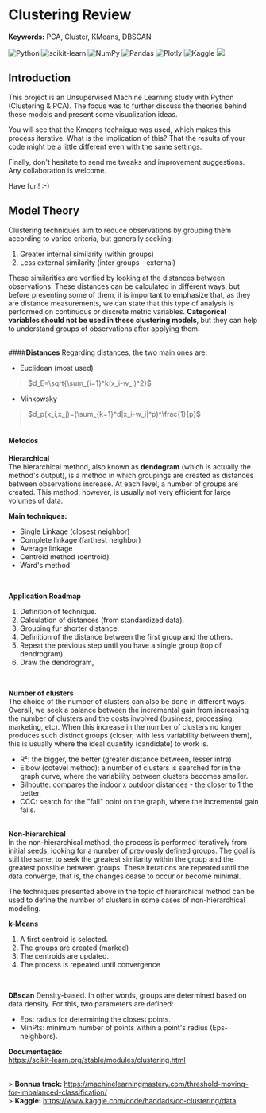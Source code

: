 # Clustering Review
**Keywords:** PCA, Cluster, KMeans, DBSCAN

![Python](https://img.shields.io/badge/python-3670A0?style=for-the-badge&logo=python&logoColor=ffdd54)
![scikit-learn](https://img.shields.io/badge/scikit--learn-%23F7931E.svg?style=for-the-badge&logo=scikit-learn&logoColor=white)
![NumPy](https://img.shields.io/badge/numpy-%23013243.svg?style=for-the-badge&logo=numpy&logoColor=white)
![Pandas](https://img.shields.io/badge/pandas-%23150458.svg?style=for-the-badge&logo=pandas&logoColor=white)
![Plotly](https://img.shields.io/badge/Plotly-%233F4F75.svg?style=for-the-badge&logo=plotly&logoColor=white)
![Kaggle](https://img.shields.io/badge/Kaggle-035a7d?style=for-the-badge&logo=kaggle&logoColor=white)
![](https://api.visitorbadge.io/api/VisitorHit?user=samuel-haddad&repo=LogitReview&countColor=#40e0d0)

## Introduction
This project is an Unsupervised Machine Learning study with Python (Clustering & PCA). The focus was to further discuss the theories behind these models and present some visualization ideas.

You will see that the Kmeans technique was used, which makes this process iterative. What is the implication of this? That the results of your code might be a little different even with the same settings.

Finally, don't hesitate to send me tweaks and improvement suggestions.
Any collaboration is welcome.

Have fun! :-)

## **Model Theory**
Clustering techniques aim to reduce observations by grouping them according to varied criteria, but generally seeking:

1. Greater internal similarity (within groups)
2. Less external similarity (inter groups - external)

These similarities are verified by looking at the distances between observations. These distances can be calculated in different ways, but before presenting some of them, it is important to emphasize that, as they are distance measurements, we can state that this type of analysis is performed on continuous or discrete metric variables. **Categorical variables should not be used in these clustering models**, but they can help to understand groups of observations after applying them.
<br><br>

####**Distances**
Regarding distances, the two main ones are:
- Euclidean (most used)

>$d_E=\sqrt{\sum_{i=1}^k(x_i-w_i)^2}$

- Minkowsky

>$d_p(x_i,x_j)=(\sum_{k=1}^d|x_i-w_i|^p)^\frac{1}{p}$
<br><br>

#### **Métodos**

**Hierarchical**<br>
The hierarchical method, also known as **dendogram** (which is actually the method's output), is a method in which groupings are created as distances between observations increase. At each level, a number of groups are created. This method, however, is usually not very efficient for large volumes of data.<br>

**Main techniques:**
- Single Linkage (closest neighbor)
- Complete linkage (farthest neighbor)
- Average linkage
- Centroid method (centroid)
- Ward's method
<br>

**Application Roadmap**
1. Definition of technique.
2. Calculation of distances (from standardized data).
3. Grouping fur shorter distance.
4. Definition of the distance between the first group and the others.
5. Repeat the previous step until you have a single group (top of dendrogram)
6. Draw the dendrogram,
<br>

**Number of clusters**<br>
The choice of the number of clusters can also be done in different ways. Overall, we seek a balance between the incremental gain from increasing the number of clusters and the costs involved (business, processing, marketing, etc). When this increase in the number of clusters no longer produces such distinct groups (closer, with less variability between them), this is usually where the ideal quantity (candidate) to work is.
- R²: the bigger, the better (greater distance between, lesser intra)
- Elbow (cotevel method): a number of clusters is searched for in the graph curve, where the variability between clusters becomes smaller.
- Silhoutte: compares the indoor x outdoor distances - the closer to 1 the better.
- CCC: search for the "fall" point on the graph, where the incremental gain falls.
<br><br>

**Non-hierarchical** <br>
In the non-hierarchical method, the process is performed iteratively from initial seeds, looking for a number of previously defined groups. The goal is still the same, to seek the greatest similarity within the group and the greatest possible between groups. These iterations are repeated until the data converge, that is, the changes cease to occur or become minimal. <br>

The techniques presented above in the topic of hierarchical method can be used to define the number of clusters in some cases of non-hierarchical modeling.

**k-Means**
1. A first centroid is selected.
2. The groups are created (marked)
3. The centroids are updated.
4. The process is repeated until convergence
<br>

**DBscan**
Density-based. In other words, groups are determined based on data density. For this, two parameters are defined:
- Eps: radius for determining the closest points.
- MinPts: minimum number of points within a point's radius (Eps-neighbors).

**Documentação:**
<br>https://scikit-learn.org/stable/modules/clustering.html </br>


<br> > **Bonnus track:** https://machinelearningmastery.com/threshold-moving-for-imbalanced-classification/
<br> > **Kaggle:** https://www.kaggle.com/code/haddads/cc-clustering/data
